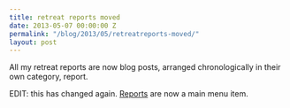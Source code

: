 ```yaml
---
title: retreat reports moved
date: 2013-05-07 00:00:00 Z
permalink: "/blog/2013/05/retreatreports-moved/"
layout: post
---
```


All my retreat reports are now blog posts, arranged chronologically in their own category, report.

EDIT: this has changed again. [Reports](/report/) are now a main menu item.
